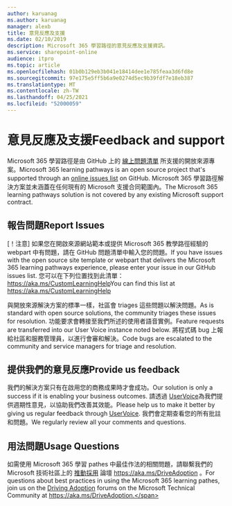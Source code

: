 ```yaml
---
author: karuanag
ms.author: karuanag
manager: alexb
title: 意見反應及支援
ms.date: 02/10/2019
description: Microsoft 365 學習路徑的意見反應及支援資訊。
ms.service: sharepoint-online
audience: itpro
ms.topic: article
ms.openlocfilehash: 01b0b129eb3b041e18414dee1e785feaa3d6fd8e
ms.sourcegitcommit: 97e175e5ff5b6a9e0274d5ec9b39fdf7e18eb387
ms.translationtype: MT
ms.contentlocale: zh-TW
ms.lasthandoff: 04/25/2021
ms.locfileid: "52000059"
---
```

# <a name="feedback-and-support"></a><span data-ttu-id="82b21-103">意見反應及支援</span><span class="sxs-lookup"><span data-stu-id="82b21-103">Feedback and support</span></span>

<span data-ttu-id="82b21-104">Microsoft 365 學習路徑是由 GitHub 上的 [線上問題清單](https://aka.ms/CustomLearningHelp) 所支援的開放來源專案。</span><span class="sxs-lookup"><span data-stu-id="82b21-104">Microsoft 365 learning pathways is an open source project that's supported through an [online issues list](https://aka.ms/CustomLearningHelp) on GitHub.</span></span> <span data-ttu-id="82b21-105">Microsoft 365 學習路徑解決方案並未涵蓋在任何現有的 Microsoft 支援合同範圍內。</span><span class="sxs-lookup"><span data-stu-id="82b21-105">The Microsoft 365 learning pathways solution is not covered by any existing Microsoft support contract.</span></span>  

## <a name="report-issues"></a><span data-ttu-id="82b21-106">報告問題</span><span class="sxs-lookup"><span data-stu-id="82b21-106">Report Issues</span></span>

<span data-ttu-id="82b21-107">[！注意] 如果您在開啟來源網站範本或提供 Microsoft 365 教學路徑經驗的 webpart 中有問題，請在 GitHub 問題清單中輸入您的問題。</span><span class="sxs-lookup"><span data-stu-id="82b21-107">If you have issues with the open source site template or webpart that delivers the Microsoft 365 learning pathways experience, please enter your issue in our GitHub issues list.</span></span>  <span data-ttu-id="82b21-108">您可以在下列位置找到此清單： https://aka.ms/CustomLearningHelp</span><span class="sxs-lookup"><span data-stu-id="82b21-108">You can find this list at https://aka.ms/CustomLearningHelp</span></span>  

<span data-ttu-id="82b21-109">與開放來源解決方案的標準一樣，社區會 triages 這些問題以解決問題。</span><span class="sxs-lookup"><span data-stu-id="82b21-109">As is standard with open source solutions, the community triages these issues for resolution.</span></span> <span data-ttu-id="82b21-110">功能要求會轉接至我們所述的使用者語音實例。</span><span class="sxs-lookup"><span data-stu-id="82b21-110">Feature requests are transferred into our User Voice instance noted below.</span></span> <span data-ttu-id="82b21-111">將程式碼 bug 上報給社區和服務管理員，以進行會審和解決。</span><span class="sxs-lookup"><span data-stu-id="82b21-111">Code bugs are escalated to the community and service managers for triage and resolution.</span></span>  

## <a name="provide-us-feedback"></a><span data-ttu-id="82b21-112">提供我們的意見反應</span><span class="sxs-lookup"><span data-stu-id="82b21-112">Provide us feedback</span></span>

<span data-ttu-id="82b21-113">我們的解決方案只有在啟用您的商務成果時才會成功。</span><span class="sxs-lookup"><span data-stu-id="82b21-113">Our solution is only a success if it is enabling your business outcomes.</span></span>  <span data-ttu-id="82b21-114">請透過  [UserVoice](https://go.microsoft.com/fwlink/?linkid=2109552)為我們提供週期性意見，以協助我們改善其效能。</span><span class="sxs-lookup"><span data-stu-id="82b21-114">Please help us to make it better by giving us regular feedback through  [UserVoice](https://go.microsoft.com/fwlink/?linkid=2109552).</span></span>  <span data-ttu-id="82b21-115">我們會定期查看您的所有批註和問題。</span><span class="sxs-lookup"><span data-stu-id="82b21-115">We regularly review all your comments and questions.</span></span> 

## <a name="usage-questions"></a><span data-ttu-id="82b21-116">用法問題</span><span class="sxs-lookup"><span data-stu-id="82b21-116">Usage Questions</span></span>

<span data-ttu-id="82b21-117">如需使用 Microsoft 365 學習 pathes 中最佳作法的相關問題，請聯繫我們的 Microsoft 技術社區上的 [推動採用](https://aka.ms/DriveAdoption) 論壇 https://aka.ms/DriveAdoption 。</span><span class="sxs-lookup"><span data-stu-id="82b21-117">For questions about best practices in using the Microsoft 365 learning pathes, join us on the [Driving Adoption](https://aka.ms/DriveAdoption) forums on the Microsoft Technical Community at https://aka.ms/DriveAdoption.</span></span> 


